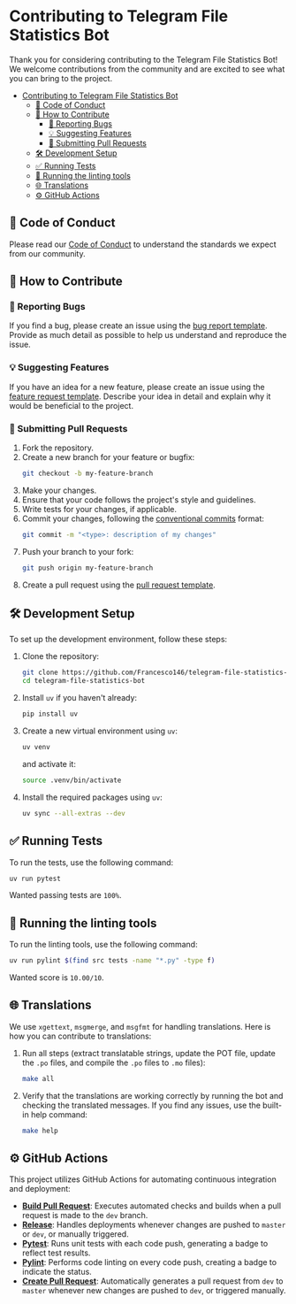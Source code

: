# Contributing to Telegram File Statistics Bot

Thank you for considering contributing to the Telegram File Statistics Bot! We welcome contributions from the community and are excited to see what you can bring to the project.

- [Contributing to Telegram File Statistics Bot](#contributing-to-telegram-file-statistics-bot)
  - [📜 Code of Conduct](#-code-of-conduct)
  - [🤝 How to Contribute](#-how-to-contribute)
    - [🐛 Reporting Bugs](#-reporting-bugs)
    - [💡 Suggesting Features](#-suggesting-features)
    - [🔄 Submitting Pull Requests](#-submitting-pull-requests)
  - [🛠️ Development Setup](#️-development-setup)
  - [✅ Running Tests](#-running-tests)
  - [🧹 Running the linting tools](#-running-the-linting-tools)
  - [🌐 Translations](#-translations)
  - [⚙️ GitHub Actions](#️-github-actions)

## 📜 Code of Conduct

Please read our [Code of Conduct](CODE_OF_CONDUCT.md) to understand the standards we expect from our community.

## 🤝 How to Contribute

### 🐛 Reporting Bugs

If you find a bug, please create an issue using the [bug report template](.github/ISSUE_TEMPLATE/bug_report.md). Provide as much detail as possible to help us understand and reproduce the issue.

### 💡 Suggesting Features

If you have an idea for a new feature, please create an issue using the [feature request template](.github/ISSUE_TEMPLATE/feature_request.md). Describe your idea in detail and explain why it would be beneficial to the project.

### 🔄 Submitting Pull Requests

1. Fork the repository.
2. Create a new branch for your feature or bugfix:
    ```sh
    git checkout -b my-feature-branch
    ```
3. Make your changes.
4. Ensure that your code follows the project's style and guidelines.
5. Write tests for your changes, if applicable.
6. Commit your changes, following the [conventional commits](https://www.conventionalcommits.org/) format:
    ```sh
    git commit -m "<type>: description of my changes"
    ```
7. Push your branch to your fork:
    ```sh
    git push origin my-feature-branch
    ```
8. Create a pull request using the [pull request template](.github/pull_request_template.md).

## 🛠️ Development Setup

To set up the development environment, follow these steps:

1. Clone the repository:
    ```sh
    git clone https://github.com/Francesco146/telegram-file-statistics-bot.git
    cd telegram-file-statistics-bot
    ```

2. Install `uv` if you haven't already:
    ```sh
    pip install uv
    ```

3. Create a new virtual environment using `uv`:
    ```sh
    uv venv
    ```
    and activate it:
    ```sh
    source .venv/bin/activate
    ```

4. Install the required packages using `uv`:
    ```sh
    uv sync --all-extras --dev
    ```

## ✅ Running Tests

To run the tests, use the following command:
```sh
uv run pytest
```
Wanted passing tests are `100%`.

## 🧹 Running the linting tools

To run the linting tools, use the following command:
```sh
uv run pylint $(find src tests -name "*.py" -type f)
```
Wanted score is `10.00/10`.

## 🌐 Translations

We use `xgettext`, `msgmerge`, and `msgfmt` for handling translations. Here is how you can contribute to translations:

1. Run all steps (extract translatable strings, update the POT file, update the `.po` files, and compile the `.po` files to `.mo` files):
    ```sh
    make all
    ```

2. Verify that the translations are working correctly by running the bot and checking the translated messages. If you find any issues, use the built-in help command:
    ```sh
    make help
    ```

## ⚙️ GitHub Actions

This project utilizes GitHub Actions for automating continuous integration and deployment:

- **[Build Pull Request](.github/workflows/build_pr.yml)**: Executes automated checks and builds when a pull request is made to the `dev` branch.
- **[Release](.github/workflows/release.yml)**: Handles deployments whenever changes are pushed to `master` or `dev`, or manually triggered.
- **[Pytest](.github/workflows/pytest.yml)**: Runs unit tests with each code push, generating a badge to reflect test results.
- **[Pylint](.github/workflows/pylint.yml)**: Performs code linting on every code push, creating a badge to indicate the status.
- **[Create Pull Request](.github/workflows/open_pr.yml)**: Automatically generates a pull request from `dev` to `master` whenever new changes are pushed to `dev`, or triggered manually. 